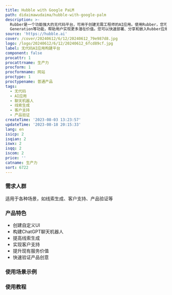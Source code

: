 ```yaml
---
title: Hubble with Google PaLM
path: didaimawudaima/hubble-with-google-palm
description: >-
  Rubber是一个功能强大的无代码平台，可用于创建无需工程师的AI应用。使用Rubber，您可以轻松构建集成AI模型的应用，提升业务效果。Rubber提供自定义UI、聊天机器人、Lead
  Generation等功能，帮助用户实现更多潜在价值。您可以快速部署、分享和嵌入Rubber应用，并利用30+个应用模板快速启动项目。
source: 'https://hubble.ai'
cover: /cover/20240612/6/12/20240612_79e987d8.jpg
logo: /logo/20240612/6/12/20240612_6fcd89cf.jpg
label: 无代码AI应用构建平台
component: false
procattr: 1
procattrname: 生产力
procform: 1
procformname: 网站
proctype: 1
proctypename: 普通产品
tags:
  - 无代码
  - AI应用
  - 聊天机器人
  - 线索生成
  - 客户支持
  - 产品验证
createTime: '2023-08-03 13:23:57'
updateTime: '2023-08-18 20:15:33'
lang: en
isicp: 2
isqian: 2
iswx: 2
isqq: 2
iscom: 2
price: ''
catname: 生产力
sort: 6722
---
```




### 需求人群
适用于各种场景，如线索生成、客户支持、产品验证等

### 产品特色
- 创建自定义UI
- 构建ChatGPT聊天机器人
- 提高线索生成
- 实现客户支持
- 提升现有服务价值
- 快速验证产品创意

### 使用场景示例


### 使用教程


  
